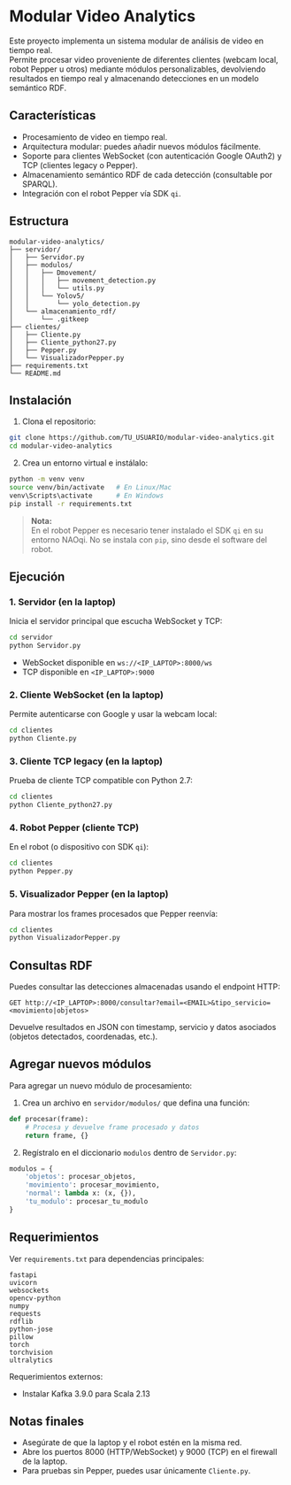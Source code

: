 # Modular Video Analytics

Este proyecto implementa un sistema modular de análisis de video en tiempo real.  
Permite procesar video proveniente de diferentes clientes (webcam local, robot Pepper u otros) mediante módulos personalizables, devolviendo resultados en tiempo real y almacenando detecciones en un modelo semántico RDF.

## Características

- Procesamiento de video en tiempo real.
- Arquitectura modular: puedes añadir nuevos módulos fácilmente.
- Soporte para clientes WebSocket (con autenticación Google OAuth2) y TCP (clientes legacy o Pepper).
- Almacenamiento semántico RDF de cada detección (consultable por SPARQL).
- Integración con el robot Pepper vía SDK `qi`.

## Estructura

```
modular-video-analytics/
├── servidor/
│   ├── Servidor.py
│   ├── modulos/
│   │   ├── Dmovement/
│   │   │   ├── movement_detection.py
│   │   │   └── utils.py
│   │   └── Yolov5/
│   │       └── yolo_detection.py
│   └── almacenamiento_rdf/
│       └── .gitkeep
├── clientes/
│   ├── Cliente.py
│   ├── Cliente_python27.py
│   ├── Pepper.py
│   └── VisualizadorPepper.py
├── requirements.txt
└── README.md
```

## Instalación

1. Clona el repositorio:
```bash
git clone https://github.com/TU_USUARIO/modular-video-analytics.git
cd modular-video-analytics
```

2. Crea un entorno virtual e instálalo:
```bash
python -m venv venv
source venv/bin/activate   # En Linux/Mac
venv\Scripts\activate      # En Windows
pip install -r requirements.txt
```

> **Nota:**  
> En el robot Pepper es necesario tener instalado el SDK `qi` en su entorno NAOqi. No se instala con `pip`, sino desde el software del robot.

## Ejecución

### 1. Servidor (en la laptop)
Inicia el servidor principal que escucha WebSocket y TCP:
```bash
cd servidor
python Servidor.py
```

- WebSocket disponible en `ws://<IP_LAPTOP>:8000/ws`
- TCP disponible en `<IP_LAPTOP>:9000`

### 2. Cliente WebSocket (en la laptop)
Permite autenticarse con Google y usar la webcam local:
```bash
cd clientes
python Cliente.py
```

### 3. Cliente TCP legacy (en la laptop)
Prueba de cliente TCP compatible con Python 2.7:
```bash
cd clientes
python Cliente_python27.py
```

### 4. Robot Pepper (cliente TCP)
En el robot (o dispositivo con SDK `qi`):
```bash
cd clientes
python Pepper.py
```

### 5. Visualizador Pepper (en la laptop)
Para mostrar los frames procesados que Pepper reenvía:
```bash
cd clientes
python VisualizadorPepper.py
```

## Consultas RDF

Puedes consultar las detecciones almacenadas usando el endpoint HTTP:

```
GET http://<IP_LAPTOP>:8000/consultar?email=<EMAIL>&tipo_servicio=<movimiento|objetos>
```

Devuelve resultados en JSON con timestamp, servicio y datos asociados (objetos detectados, coordenadas, etc.).

## Agregar nuevos módulos

Para agregar un nuevo módulo de procesamiento:
1. Crea un archivo en `servidor/modulos/` que defina una función:
```python
def procesar(frame):
    # Procesa y devuelve frame procesado y datos
    return frame, {}
```
2. Regístralo en el diccionario `modulos` dentro de `Servidor.py`:
```python
modulos = {
    'objetos': procesar_objetos,
    'movimiento': procesar_movimiento,
    'normal': lambda x: (x, {}),
    'tu_modulo': procesar_tu_modulo
}
```

## Requerimientos

Ver `requirements.txt` para dependencias principales:
```
fastapi
uvicorn
websockets
opencv-python
numpy
requests
rdflib
python-jose
pillow
torch
torchvision
ultralytics
```

Requerimientos externos:
- Instalar Kafka 3.9.0 para Scala 2.13

## Notas finales

- Asegúrate de que la laptop y el robot estén en la misma red.
- Abre los puertos 8000 (HTTP/WebSocket) y 9000 (TCP) en el firewall de la laptop.
- Para pruebas sin Pepper, puedes usar únicamente `Cliente.py`.
